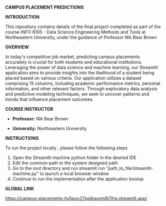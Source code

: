 **CAMPUS PLACEMENT PREDICTIONS**

**INTRODUCTION**

This repository contains details of the final project completed as part of the course INFO 6105 - Data Science Engineering Methods and Tools at Northeastern University, under the guidance of Professor Nik Bear Brown

**OVERVIEW**

In today's competitive job market, predicting campus placements accurately is crucial for both students and educational institutions. Leveraging the power of data science and machine learning, our Streamlit application aims to provide insights into the likelihood of a student being placed based on various criteria. Our application utilizes a dataset comprising 15 columns, including academic performance metrics, personal information, and other relevant factors. Through exploratory data analysis and predictive modeling techniques, we seek to uncover patterns and trends that influence placement outcomes.

**COURSE INSTRUCTOR**

- **Professor:** Nik Bear Brown

- **University:** Northeastern University

**INSTRUCTIONS** 

To run the project locally , please follow the following steps 

1) Open the Streamlit machine python folder in the desired IDE
2) Edit the common path to the system designed path
3) Go to the root directory and run streamlit run "path_to_file/streamlit-machine.py" to launch a local browser window
4) Continue to run the implementation after the application bootup

**GLOBAL LINK**

https://campus-placements-hy5puv27opikguym8l7ihq.streamlit.app/


